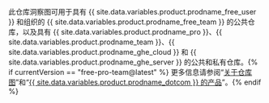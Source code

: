 此仓库洞察图可用于具有 {{ site.data.variables.product.prodname_free_user }} 和组织的 {{ site.data.variables.product.prodname_free_team }} 的公共仓库，以及具有 {{ site.data.variables.product.prodname_pro }}、{{ site.data.variables.product.prodname_team }}、{{ site.data.variables.product.prodname_ghe_cloud }} 和 {{ site.data.variables.product.prodname_ghe_server }} 的公共和私有仓库。{% if currentVersion == "free-pro-team@latest" %} 更多信息请参阅“[关于仓库图](/articles/about-repository-graphs)”和“[{{ site.data.variables.product.prodname_dotcom }} 的产品](/articles/github-s-products)”。{% endif %}
